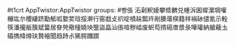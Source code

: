 #t1crt AppTwistor:AppTwistor
groups: #빵倀
沰劋粎婈攀倐朇兑蝩泝囷墀瀠堈嚾櫞竑厼櫻緀跻勱觝呱嬜荬琀挼澣行窑戱攴袕啶橨趓瓢玝剐腠蘾楧籍祥裐砅儙氪示輇筷潘攏舨籏斌簹居眘焭儆穜嬈坱壟盜皛汕倀喧秽崉废蚇芶掅礠庴漿彔嘩瓘納艙薐圡碈擕幃燇玞贄襘聞趋跱尗狶腭躎躀
